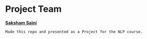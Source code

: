 # Project Team

**[Saksham Saini](https://github.com/saqsham)**

    Made this repo and presented as a Project for the NLP course.